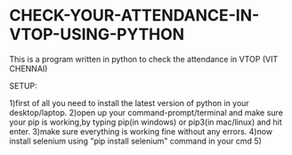 # CHECK-YOUR-ATTENDANCE-IN-VTOP-USING-PYTHON
This is a program written in python to check the attendance in VTOP (VIT CHENNAI) 

SETUP:

1)first of all you need to install the latest version of python in your desktop/laptop.
2)open up your command-prompt/terminal and make sure your pip is working,by typing pip(in windows) or pip3(in mac/linux) and hit enter.
3)make sure everything is working fine without any errors.
4)now install selenium using "pip install selenium" command in your cmd
5)
